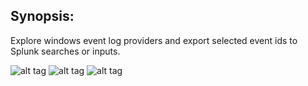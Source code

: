 Synopsis:
-----------------------------------
Explore windows event log providers and export selected event ids to Splunk searches or inputs.

![alt tag](https://github.com/dstaulcu/WinEventsToSplunkViews/blob/master/screenshots/capture1.JPG)
![alt tag](https://github.com/dstaulcu/WinEventsToSplunkViews/blob/master/screenshots/capture2.JPG)
![alt tag](https://github.com/dstaulcu/WinEventsToSplunkViews/blob/master/screenshots/capture3.JPG)


